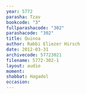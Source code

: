```yaml
---
year: 5772
parasha: Tzav
bookcode: "3"
fullparashacode: "302"
parashacode: "302"
title: Quinoa
author: Rabbi Eliezer Hirsch
date: 2012-03-31
archivecode: 57723021
filename: 5772-302-1
layout: audio
moment: 
shabbat: Hagadol
occasion: 
---
```

